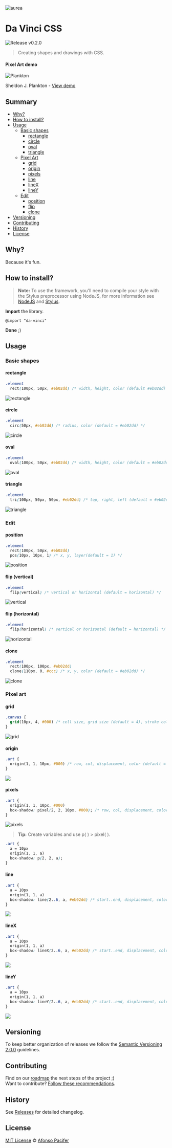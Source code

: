 ![aurea](img/aurea.jpg)

# Da Vinci CSS

![Release v0.2.0](https://img.shields.io/badge/release-v0.2.0-f775ff.svg)

> Creating shapes and drawings with CSS.

#### Pixel Art demo

![Plankton](img/plankton.jpg)

Sheldon J. Plankton -
[View demo](http://afonsopacifer.github.io/da-vinci-css/)

## Summary
- [Why?](#why)
- [How to install?](#how-to-install)
- [Usage](#usage)
  - [Basic shapes](#basic-shapes)
    - [rectangle](#rectangle)
    - [circle](#circle)
    - [oval](#oval)
    - [triangle](#triangle)
  - [Pixel Art](#pixel-art)
    - [grid](#grid)
    - [origin](#origin)
    - [pixels](#pixels)
    - [line](#line)
    - [lineX](#linex)
    - [lineY](#liney)
  - [Edit](#edit)
    - [position](#position)
    - [flip](#flip)
    - [clone](#clone)
- [Versioning](#versioning)
- [Contributing](#contributing)
- [History](#history)
- [License](#license)

## <a name="why"></a> Why?

Because it's fun.

## <a name="how-to-install"></a> How to install?

> **Note:** To use the framework, you'll need to compile your style with the Stylus preprocessor using NodeJS, for more information see [NodeJS](https://nodejs.org/en/) and [Stylus](http://stylus-lang.com/).

**Import** the library.

```
@import "da-vinci"
```

**Done** ;)

## Usage

### Basic shapes

#### rectangle

```css
.element
  rect(100px, 50px, #eb02dd) /* width, height, color (default #eb02dd) */
```

![rectangle](img/rect.jpg)

#### circle

```css
.element
  circ(50px, #eb02dd) /* radius, color (default = #eb02dd) */
```

![circle](img/circle.jpg)

#### oval

```css
.element
  oval(100px, 50px, #eb02dd) /* width, height, color (default = #eb02dd) */
```

![oval](img/oval.jpg)

#### triangle

```css
.element
  tri(100px, 50px, 50px, #eb02dd) /* top, right, left (default = #eb02dd) */
```

![triangle](img/triangle.jpg)

### Edit

#### position

```css
.element
  rect(100px, 50px, #eb02dd)
  pos(10px, 10px, 1) /* x, y, layer(default = 1) */
```

![position](img/position.jpg)

#### flip (vertical)

```css
.element
  flip(vertical) /* vertical or horizontal (default = horizontal) */
```

![vertical](img/vertical.gif)

#### flip (horizontal)

```css
.element
  flip(horizontal) /* vertical or horizontal (default = horizontal) */
```

![horizontal](img/horizontal.gif)

#### clone

```css
.element
  rect(100px, 100px, #eb02dd)
  clone(110px, 0, #ccc) /* x, y, color (default = #eb02dd) */
```

![clone](img/clone.jpg)

### Pixel art

#### grid

```css
.canvas {
  grid(10px, 4, #000) /* cell size, grid size (default = 4), stroke color (default = #000) */
}
```

![grid](img/grid.jpg)

#### origin

```css
.art {
  origin(1, 1, 10px, #000) /* row, col, displacement, color (default = #000) */
}
```

![](img/.jpg)

#### pixels

```css
.art {
  origin(1, 1, 10px, #000)
  box-shadow: pixel(2, 2, 10px, #000); /* row, col, displacement, color (default = #000) */
}
```

![pixels](img/pixels.jpg)

> **Tip:** Create variables and use p( ) > pixel( ).

```css
.art {
  a = 10px
  origin(1, 1, a)
  box-shadow: p(2, 2, a);
}
```

#### line

```css
.art {
  a = 10px
  origin(1, 1, a)
  box-shadow: line(2..6, a, #eb02dd) /* start..end, displacement, color (default = #000) */
}
```

![](img/.jpg)

#### lineX

```css
.art {
  a = 10px
  origin(1, 1, a)
  box-shadow: lineX(2..6, a, #eb02dd) /* start..end, displacement, color (default = #000) */
}
```

![](img/.jpg)

#### lineY

```css
.art {
  a = 10px
  origin(1, 1, a)
  box-shadow: lineY(2..6, a, #eb02dd) /* start..end, displacement, color (default = #000) */
}
```

![](img/.jpg)

## Versioning

To keep better organization of releases we follow the [Semantic Versioning 2.0.0](http://semver.org/) guidelines.

## Contributing
Find on our [roadmap](https://github.com/afonsopacifer/da-vinci-css/issues/1) the next steps of the project ;)
<br>
Want to contribute? [Follow these recommendations](https://github.com/afonsopacifer/da-vinci-css/blob/master/CONTRIBUTING.md).

## History
See [Releases](https://github.com/afonsopacifer/da-vinci-css/releases) for detailed changelog.

## License
[MIT License](https://github.com/afonsopacifer/da-vinci-css/blob/master/LICENSE.md) © [Afonso Pacifer](http://afonsopacifer.com/)
